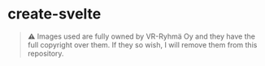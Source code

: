 # create-svelte

> **⚠️** Images used are fully owned by VR-Ryhmä Oy and they have the full copyright over them. If they so wish, I will remove them from this repository. 
